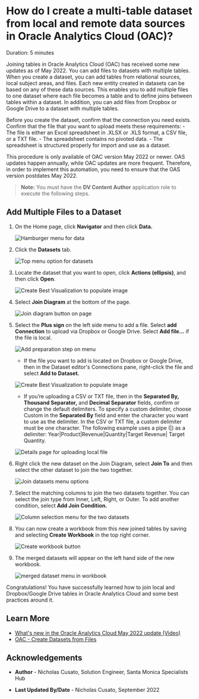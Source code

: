 # How do I create a multi-table dataset from local and remote data sources in Oracle Analytics Cloud (OAC)?
Duration: 5 minutes

Joining tables in Oracle Analytics Cloud (OAC) has received some new updates as of May 2022. You can add files to datasets with multiple tables. When you create a dataset, you can add tables from relational sources, local subject areas, and files. Each new entity created in datasets can be based on any of these data sources. This enables you to add multiple files to one dataset where each file becomes a table and to define joins between tables within a dataset. In addition, you can add files from Dropbox or Google Drive to a dataset with multiple tables. 

Before you create the dataset, confirm that the connection you need exists. Confirm that the file that you want to upload meets these requirements:
    - The file is either an Excel spreadsheet in .XLSX or .XLS format, a CSV file, or a TXT file.
    - The spreadsheet contains no pivoted data.
    - The spreadsheet is structured properly for import and use as a dataset. 

This procedure is only available of OAC version May 2022 or newer. OAS updates happen annually, while OAC updates are more frequent. Therefore, in order to implement this automation, you need to ensure that the OAS version postdates May 2022.

>**Note:** You must have the **DV Content Author** application role to execute the following steps.

## Add Multiple Files to a Dataset

1. On the Home page, click **Navigator** and then click **Data.**

    ![Hamburger menu for data](images/data-menu.png)

2. Click the **Datasets** tab.

    ![Top menu option for datasets](images/datasets.png)

3. Locate the dataset that you want to open, click **Actions (ellipsis)**, and then click **Open**.

    ![Create Best Visualization to populate image](images/open-actions.png)

4. Select **Join Diagram** at the bottom of the page.

    ![Join diagram button on page](images/join-diagram.png)

5. Select the **Plus sign** on the left side menu to add a file. Select **add Connection** to upload via Dropbox or Google Drive. Select **Add file...** if the file is local.

    ![Add preparation step on menu](images/add-preparation-step.png)

    - If the file you want to add is located on Dropbox or Google Drive, then in the Dataset editor's Connections pane, right-click  the file and select **Add to Dataset.**

    ![Create Best Visualization to populate image](images/add-to-dataset.png)

   - If you’re uploading a CSV or TXT file, then in the **Separated By,** **Thousand Separator,** and **Decimal Separator** fields, confirm or change the default delimiters. To specify a custom delimiter, choose Custom in the **Separated By** field and enter the character you want to use as the delimiter. In the CSV or TXT file, a custom delimiter must be one character. The following example uses a pipe (|) as a delimiter: Year|Product|Revenue|Quantity|Target Revenue| Target Quantity.

    ![Details page for uploading local file](images/save-data.png)

6.  Right click the new dataset on the Join Diagram, select **Join To** and then select the other dataset to join the two together.

    ![Join datasets menu options](images/join-dataset.png)

7. Select the matching columns to join the two datasets together. You can select the join type from Inner, Left, Right, or Outer. To add another condition, select **Add Join Condition.**

    ![Column selection menu for the two datasets](images/join-columns.png)

8. You can now create a workbook from this new joined tables by saving and selecting **Create Workbook** in the top right corner. 

    ![Create workbook button](images/create-workbook.png)

9. The merged datasets will appear on the left hand side of the new workbook.

    ![merged dataset menu in workbook](images/merged.png)

Congratulations! You have successfully learned how to join local and Dropbox/Google Drive tables in Oracle Analytics Cloud and some best practices around it.

## Learn More

* [What's new in the Oracle Analytics Cloud May 2022 update (Video)](https://www.youtube.com/watch?v=K3YaJlmfSpM)
* [OAC - Create Datasets from Files](https://docs.oracle.com/en/cloud/paas/analytics-cloud/acubi/create-dataset-files.html#GUID-04CF3C71-DE49-4D6C-971E-6EAFDBB92D82)


## Acknowledgements

* **Author** - Nicholas Cusato, Solution Engineer, Santa Monica Specialists Hub

* **Last Updated By/Date** - Nicholas Cusato, September 2022